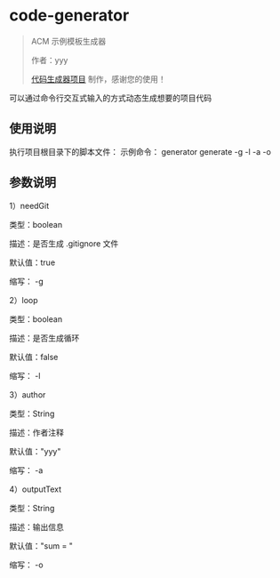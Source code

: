 # code-generator

> ACM 示例模板生成器
>
> 作者：yyy
>
> [代码生成器项目](https://github.com/yyyFG/y-CodeGenerator) 制作，感谢您的使用！

可以通过命令行交互式输入的方式动态生成想要的项目代码

## 使用说明

执行项目根目录下的脚本文件：
示例命令：
generator generate -g -l -a -o

## 参数说明
1）needGit

类型：boolean

描述：是否生成 .gitignore 文件

默认值：true

缩写： -g


2）loop

类型：boolean

描述：是否生成循环

默认值：false

缩写： -l


3）author

类型：String

描述：作者注释

默认值："yyy"

缩写： -a


4）outputText

类型：String

描述：输出信息

默认值："sum = "

缩写： -o


